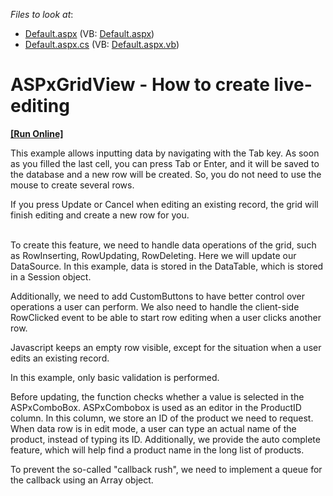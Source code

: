 <!-- default file list -->
*Files to look at*:

* [Default.aspx](./CS/WebSite/Default.aspx) (VB: [Default.aspx](./VB/WebSite/Default.aspx))
* [Default.aspx.cs](./CS/WebSite/Default.aspx.cs) (VB: [Default.aspx.vb](./VB/WebSite/Default.aspx.vb))
<!-- default file list end -->
# ASPxGridView - How to create live-editing
<!-- run online -->
**[[Run Online]](https://codecentral.devexpress.com/e4923/)**
<!-- run online end -->


<p>This example allows inputting data by navigating with the Tab key. As soon as you filled the last cell, you can press Tab or Enter, and it will be saved to the database and a new row will be created. So, you do not need to use the mouse to create several rows.</p><p>If you press Update or Cancel when editing an existing record, the grid will finish editing and create a new row for you.</p><p><br />
To create this feature, we need to handle data operations of the grid, such as RowInserting, RowUpdating, RowDeleting. Here we will update our DataSource. In this example, data is stored in the DataTable, which is stored in a Session object.<br />
</p><p>Additionally, we need to add CustomButtons to have better control over operations a user can perform. We also need to handle the client-side RowClicked event to be able to start row editing when a user clicks another row.<br />
</p><p>Javascript keeps an empty row visible, except for the situation when a user edits an existing record.<br />
</p><p>In this example, only basic validation is performed. <br />
</p><p>Before updating, the function checks whether a value is selected in the ASPxComboBox. ASPxCombobox is used as an editor in the ProductID column. In this column, we store an ID of the product we need to request. When data row is in edit mode, a user can type an actual name of the product, instead of typing its ID. Additionally, we provide the auto complete feature, which will help find a product name in the long list of products.</p><p>To prevent the so-called "callback rush", we need to implement a queue for the callback using an Array object.</p>

<br/>


